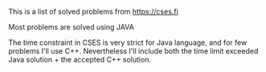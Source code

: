 This is a list of solved problems from https://cses.fi

Most problems are solved using JAVA


The time constraint in CSES is very strict for Java language, and for few problems I'll use C++. 
Nevertheless I'll include both the time limit exceeded Java solution + the accepted C++ solution.
